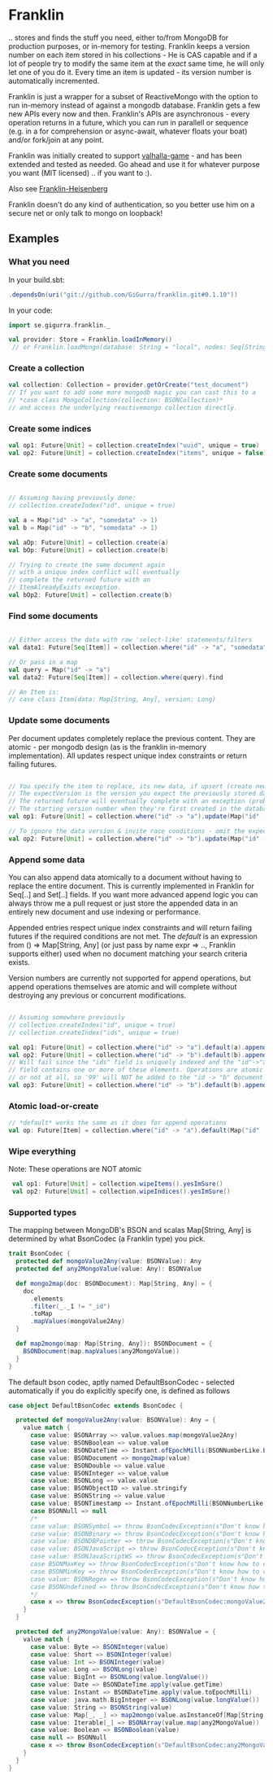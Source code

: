 # Franklin

.. stores and finds the stuff you need, either to/from MongoDB for production purposes, or in-memory for testing.  Franklin keeps a version number on each item stored in his collections - He is CAS capable and if a lot of people try to modify the same item at the *exact* same time, he will only let one of you do it. Every time an item is updated - its version number is automatically incremented.

Franklin is just a wrapper for a subset of ReactiveMongo with the option to run in-memory instead of against a mongodb database. Franklin gets a few new APIs every now and then. Franklin's APIs are asynchronous - every operation returns in a future, which you can run  in parallell or sequence (e.g. in a for comprehension or async-await, whatever floats your boat) and/or fork/join at any point.

Franklin was initially created to support [valhalla-game](https://github.com/saiaku-gaming/valhalla-server) - and has been extended and tested as needed. Go ahead and use it for whatever purpose you want (MIT licensed) .. if you want to :). 

Also see [Franklin-Heisenberg](https://github.com/gigurra/franklin-heisenberg-bridge)

Franklin doesn't do any kind of authentication, so you better use him on a secure net or only talk to mongo on loopback!


## Examples

### What you need

In your build.sbt:
```sbt
.dependsOn(uri("git://github.com/GiGurra/franklin.git#0.1.10"))
```
In your code:
```scala
import se.gigurra.franklin._

val provider: Store = Franklin.loadInMemory()
 // or Franklin.loadMongo(database: String = "local", nodes: Seq[String] = Seq("127.0.0.1:27017"), codec: BsonCodec = DefaultBsonCodec)

```

### Create a collection

```scala
val collection: Collection = provider.getOrCreate("test_document")
// If you want to add some more mongodb magic you can cast this to a 
// *case class MongoCollection(collection: BSONCollection)*
// and access the underlying reactivemongo collection directly.
```

### Create some indices

```scala
val op1: Future[Unit] = collection.createIndex("uuid", unique = true)
val op2: Future[Unit] = collection.createIndex("items", unique = false)
```

### Create some documents

```scala

// Assuming having previously done:
// collection.createIndex("id", unique = true)

val a = Map("id" -> "a", "somedata" -> 1)
val b = Map("id" -> "b", "somedata" -> 1)

val aOp: Future[Unit] = collection.create(a)
val bOp: Future[Unit] = collection.create(b)

// Trying to create the same document again
// with a unique index conflict will eventually
// complete the returned future with an 
// ItemAlreadyExists exception.
val bOp2: Future[Unit] = collection.create(b)

```

### Find some documents

```scala

// Either access the data with raw 'select-like' statements/filters
val data1: Future[Seq[Item]] = collection.where("id" -> "a", "somedata" -> 1).find

// Or pass in a map
val query = Map("id" -> "a")
val data2: Future[Seq[Item]] = collection.where(query).find

// An Item is:
// case class Item(data: Map[String, Any], version: Long)

```

### Update some documents

Per document updates completely replace the previous content. They are atomic - per mongodb design (as is the franklin in-memory implementation). All updates respect unique index constraints or return failing futures.

```scala

// You specify the item to replace, its new data, if upsert (create new if missing), and the expected version.
// The expectVersion is the version you expect the previously stored data to have. If you specify the wrong version,
// The returned future will eventually complete with an exception (probably a WrongDataVersion exception)
// The starting version number when they're first created in the database is 1
val op1: Future[Unit] = collection.where("id" -> "a").update(Map("id" -> "a", "ouf" -> 3321), upsert = false, expectVersion = 3)

// To ignore the data version & invite race conditions - omit the expectVersion parameter or set it to -1
val op2: Future[Unit] = collection.where("id" -> "b").update(Map("id" -> "b", "ouf" -> 123))

```

### Append some data

You can also append data atomically to a document without having to replace the entire document. This is currently implemented in Franklin for Seq[..] and Set[..] fields. If you want more advanced append logic you can always throw me a pull request or just store the appended data in an entirely new document and use indexing or performance.

Appended entries respect unique index constraints and will return failing futures if the required conditions are not met. The *default* is an expression from () => Map[String, Any] (or just pass by name expr => .., Franklin supports either)  used when no document matching your search criteria exists.

Version numbers are currently not supported for append operations, but append operations themselves are atomic and will complete without destroying any previous or concurrent modifications.

```scala

// Assuming somewhere previously
// collection.createIndex("id", unique = true)
// collection.createIndex("ids", unique = true)

val op1: Future[Unit] = collection.where("id" -> "a").default(a).append("ids" -> Seq(1, 2, 3))
val op2: Future[Unit] = collection.where("id" -> "b").default(b).append("ids" -> Seq(4, 5, 6))
// Will fail since the "ids" field is uniquely indexed and the "id"->"a" document's "ids"
// field contains one or more of these elements. Operations are atomic and completed entirely
// or not at all, so '99' will NOT be added to the "id -> "b" document
val op3: Future[Unit] = collection.where("id" -> "b").default(b).append("ids" -> Seq(99, 1, 2))

```

### Atomic load-or-create

```scala
// *default* works the same as it does for append operations
val op: Future[Item] = collection.where("id" -> "a").default(Map("id" -> "a", "name" -> "monkey", "yo" -> "da")).loadOrCreate
```


### Wipe everything

Note: These operations are NOT atomic

```scala
 val op1: Future[Unit] = collection.wipeItems().yesImSure()
 val op2: Future[Unit] = collection.wipeIndices().yesImSure()
```


### Supported types

The mapping between MongoDB's BSON and scalas Map[String, Any] is determined by what BsonCodec (a Franklin type) you pick. 

```scala
trait BsonCodec {
  protected def mongoValue2Any(value: BSONValue): Any
  protected def any2MongoValue(value: Any): BSONValue

  def mongo2map(doc: BSONDocument): Map[String, Any] = {
    doc
      .elements
      .filter(_._1 != "_id")
      .toMap
      .mapValues(mongoValue2Any)
  }

  def map2mongo(map: Map[String, Any]): BSONDocument = {
    BSONDocument(map.mapValues(any2MongoValue))
  }
}
```

The default bson codec, aptly named DefaultBsonCodec - selected automatically if you do explicitly specify one, is defined as follows

```scala
case object DefaultBsonCodec extends BsonCodec {

  protected def mongoValue2Any(value: BSONValue): Any = {
    value match {
      case value: BSONArray => value.values.map(mongoValue2Any)
      case value: BSONBoolean => value.value
      case value: BSONDateTime => Instant.ofEpochMilli(BSONNumberLike.BSONDateTimeNumberLike(value).toLong)
      case value: BSONDocument => mongo2map(value)
      case value: BSONDouble => value.value
      case value: BSONInteger => value.value
      case value: BSONLong => value.value
      case value: BSONObjectID => value.stringify
      case value: BSONString => value.value
      case value: BSONTimestamp => Instant.ofEpochMilli(BSONNumberLike.BSONTimestampNumberLike(value).toLong)
      case BSONNull => null
      /*
      case value: BSONSymbol => throw BsonCodecException(s"Don't know how to convert ${classOf[BSONSymbol]} to an Any")
      case value: BSONBinary => throw BsonCodecException(s"Don't know how to convert ${classOf[BSONBinary]} to an Any")
      case value: BSONDBPointer => throw BsonCodecException(s"Don't know how to convert ${classOf[BSONDBPointer]} to an Any")
      case value: BSONJavaScript => throw BsonCodecException(s"Don't know how to convert ${classOf[BSONJavaScript]} to an Any")
      case value: BSONJavaScriptWS => throw BsonCodecException(s"Don't know how to convert ${classOf[BSONJavaScriptWS]} to an Any")
      case BSONMaxKey => throw BsonCodecException(s"Don't know how to convert ${BSONMaxKey.getClass} to an Any")
      case BSONMinKey => throw BsonCodecException(s"Don't know how to convert ${BSONMinKey.getClass} to an Any")
      case value: BSONRegex => throw BsonCodecException(s"Don't know how to convert ${classOf[BSONRegex]} to an Any")
      case BSONUndefined => throw BsonCodecException(s"Don't know how to convert ${BSONUndefined.getClass} to an Any")
      */
      case x => throw BsonCodecException(s"DefaultBsonCodec:mongoValue2Any: Don't know how to convert $x to an Any")
    }
  }

  protected def any2MongoValue(value: Any): BSONValue = {
    value match {
      case value: Byte => BSONInteger(value)
      case value: Short => BSONInteger(value)
      case value: Int => BSONInteger(value)
      case value: Long => BSONLong(value)
      case value: BigInt => BSONLong(value.longValue())
      case value: Date => BSONDateTime.apply(value.getTime)
      case value: Instant => BSONDateTime.apply(value.toEpochMilli)
      case value: java.math.BigInteger => BSONLong(value.longValue())
      case value: String => BSONString(value)
      case value: Map[_, _] => map2mongo(value.asInstanceOf[Map[String, Any]])
      case value: Iterable[_] => BSONArray(value.map(any2MongoValue))
      case value: Boolean => BSONBoolean(value)
      case null => BSONNull
      case x => throw BsonCodecException(s"DefaultBsonCodec:any2MongoValue: Don't know how to convert $x to a BSONValue")
    }
  }
}

```

